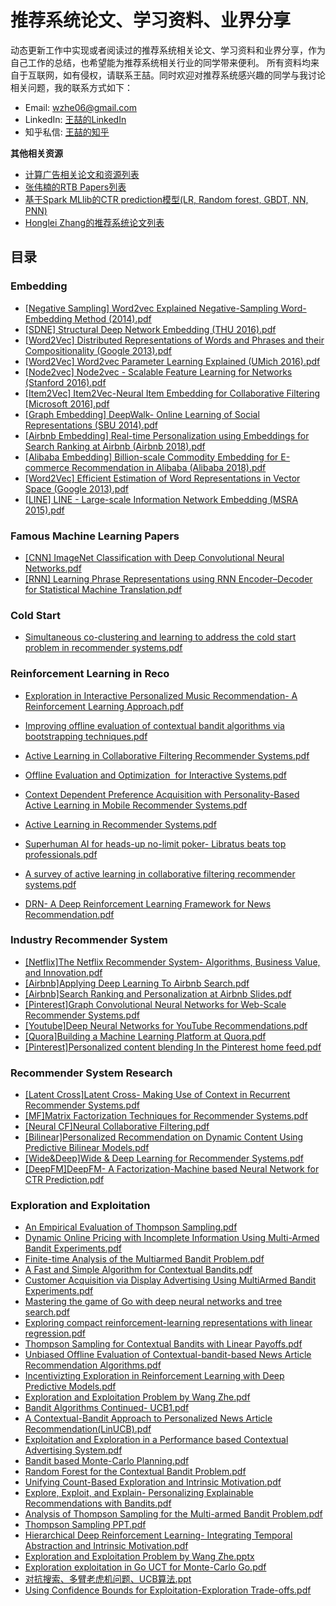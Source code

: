 # 推荐系统论文、学习资料、业界分享
动态更新工作中实现或者阅读过的推荐系统相关论文、学习资料和业界分享，作为自己工作的总结，也希望能为推荐系统相关行业的同学带来便利。
所有资料均来自于互联网，如有侵权，请联系王喆。同时欢迎对推荐系统感兴趣的同学与我讨论相关问题，我的联系方式如下：
* Email: wzhe06@gmail.com
* LinkedIn: [王喆的LinkedIn](https://www.linkedin.com/in/zhe-wang-profile/)
* 知乎私信: [王喆的知乎](https://www.zhihu.com/people/wang-zhe-58)

**其他相关资源**
* [计算广告相关论文和资源列表](https://github.com/wzhe06/Ad-papers) <br />
* [张伟楠的RTB Papers列表](https://github.com/wnzhang/rtb-papers)<br />
* [基于Spark MLlib的CTR prediction模型(LR, Random forest, GBDT, NN, PNN)](https://github.com/wzhe06/CTRmodel) <br />
* [Honglei Zhang的推荐系统论文列表](https://github.com/hongleizhang/RSPapers)


## 目录

### Embedding
* [[Negative Sampling] Word2vec Explained Negative-Sampling Word-Embedding Method (2014).pdf](https://github.com/wzhe06/Reco-papers/blob/master/Embedding/%5BNegative%20Sampling%5D%20Word2vec%20Explained%20Negative-Sampling%20Word-Embedding%20Method%20%282014%29.pdf) <br />
* [[SDNE] Structural Deep Network Embedding (THU 2016).pdf](https://github.com/wzhe06/Reco-papers/blob/master/Embedding/%5BSDNE%5D%20Structural%20Deep%20Network%20Embedding%20%28THU%202016%29.pdf) <br />
* [[Word2Vec] Distributed Representations of Words and Phrases and their Compositionality (Google 2013).pdf](https://github.com/wzhe06/Reco-papers/blob/master/Embedding/%5BWord2Vec%5D%20Distributed%20Representations%20of%20Words%20and%20Phrases%20and%20their%20Compositionality%20%28Google%202013%29.pdf) <br />
* [[Word2Vec] Word2vec Parameter Learning Explained (UMich 2016).pdf](https://github.com/wzhe06/Reco-papers/blob/master/Embedding/%5BWord2Vec%5D%20Word2vec%20Parameter%20Learning%20Explained%20%28UMich%202016%29.pdf) <br />
* [[Node2vec] Node2vec - Scalable Feature Learning for Networks (Stanford 2016).pdf](https://github.com/wzhe06/Reco-papers/blob/master/Embedding/%5BNode2vec%5D%20Node2vec%20-%20Scalable%20Feature%20Learning%20for%20Networks%20%28Stanford%202016%29.pdf) <br />
* [[Item2Vec] Item2Vec-Neural Item Embedding for Collaborative Filtering [Microsoft 2016].pdf](https://github.com/wzhe06/Reco-papers/blob/master/Embedding/%5BItem2Vec%5D%20Item2Vec-Neural%20Item%20Embedding%20for%20Collaborative%20Filtering%20%5BMicrosoft%202016%5D.pdf) <br />
* [[Graph Embedding] DeepWalk- Online Learning of Social Representations (SBU 2014).pdf](https://github.com/wzhe06/Reco-papers/blob/master/Embedding/%5BGraph%20Embedding%5D%20DeepWalk-%20Online%20Learning%20of%20Social%20Representations%20%28SBU%202014%29.pdf) <br />
* [[Airbnb Embedding] Real-time Personalization using Embeddings for Search Ranking at Airbnb (Airbnb 2018).pdf](https://github.com/wzhe06/Reco-papers/blob/master/Embedding/%5BAirbnb%20Embedding%5D%20Real-time%20Personalization%20using%20Embeddings%20for%20Search%20Ranking%20at%20Airbnb%20%28Airbnb%202018%29.pdf) <br />
* [[Alibaba Embedding] Billion-scale Commodity Embedding for E-commerce Recommendation in Alibaba (Alibaba 2018).pdf](https://github.com/wzhe06/Reco-papers/blob/master/Embedding/%5BAlibaba%20Embedding%5D%20Billion-scale%20Commodity%20Embedding%20for%20E-commerce%20Recommendation%20in%20Alibaba%20%28Alibaba%202018%29.pdf) <br />
* [[Word2Vec] Efficient Estimation of Word Representations in Vector Space (Google 2013).pdf](https://github.com/wzhe06/Reco-papers/blob/master/Embedding/%5BWord2Vec%5D%20Efficient%20Estimation%20of%20Word%20Representations%20in%20Vector%20Space%20%28Google%202013%29.pdf) <br />
* [[LINE] LINE - Large-scale Information Network Embedding (MSRA 2015).pdf](https://github.com/wzhe06/Reco-papers/blob/master/Embedding/%5BLINE%5D%20LINE%20-%20Large-scale%20Information%20Network%20Embedding%20%28MSRA%202015%29.pdf) <br />

### Famous Machine Learning Papers
* [[CNN] ImageNet Classification with Deep Convolutional Neural Networks.pdf](https://github.com/wzhe06/Reco-papers/blob/master/Famous%20Machine%20Learning%20Papers/%5BCNN%5D%20ImageNet%20Classification%20with%20Deep%20Convolutional%20Neural%20Networks.pdf) <br />
* [[RNN] Learning Phrase Representations using RNN Encoder–Decoder for Statistical Machine Translation.pdf](https://github.com/wzhe06/Reco-papers/blob/master/Famous%20Machine%20Learning%20Papers/%5BRNN%5D%20Learning%20Phrase%20Representations%20using%20RNN%20Encoder%E2%80%93Decoder%20for%20Statistical%20Machine%20Translation.pdf) <br />

### Cold Start
* [Simultaneous co-clustering and learning to address the cold start problem in recommender systems.pdf](https://github.com/wzhe06/Reco-papers/blob/master/Cold%20Start/Simultaneous%20co-clustering%20and%20learning%20to%20address%20the%20cold%20start%20problem%20in%20recommender%20systems.pdf) <br />


### Reinforcement Learning in Reco
* [Exploration in Interactive Personalized Music Recommendation- A Reinforcement Learning Approach.pdf](https://github.com/wzhe06/Reco-papers/blob/master/Reinforcement%20Learning%20in%20Reco/Exploration%20in%20Interactive%20Personalized%20Music%20Recommendation-%20A%20Reinforcement%20Learning%20Approach.pdf) <br />

* [Improving offline evaluation of contextual bandit algorithms via bootstrapping techniques.pdf](https://github.com/wzhe06/Reco-papers/blob/master/Reinforcement%20Learning%20in%20Reco/Improving%20offline%20evaluation%20of%20contextual%20bandit%20algorithms%20via%20bootstrapping%20techniques.pdf) <br />
* [Active Learning in Collaborative Filtering Recommender Systems.pdf](https://github.com/wzhe06/Reco-papers/blob/master/Reinforcement%20Learning%20in%20Reco/Active%20Learning%20in%20Collaborative%20Filtering%20Recommender%20Systems.pdf) <br />
* [Offline Evaluation and Optimization  for Interactive Systems.pdf](https://github.com/wzhe06/Reco-papers/blob/master/Reinforcement%20Learning%20in%20Reco/Offline%C2%A0Evaluation%C2%A0and%C2%A0Optimization%C2%A0%20for%C2%A0Interactive%C2%A0Systems.pdf) <br />

* [Context Dependent Preference Acquisition with Personality-Based Active Learning in Mobile Recommender Systems.pdf](https://github.com/wzhe06/Reco-papers/blob/master/Reinforcement%20Learning%20in%20Reco/Context%20Dependent%20Preference%20Acquisition%20with%20Personality-Based%20Active%20Learning%20in%20Mobile%20Recommender%20Systems.pdf) <br />
* [Active Learning in Recommender Systems.pdf](https://github.com/wzhe06/Reco-papers/blob/master/Reinforcement%20Learning%20in%20Reco/Active%20Learning%20in%20Recommender%20Systems.pdf) <br />
* [Superhuman AI for heads-up no-limit poker- Libratus beats top professionals.pdf](https://github.com/wzhe06/Reco-papers/blob/master/Reinforcement%20Learning%20in%20Reco/Superhuman%20AI%20for%20heads-up%20no-limit%20poker-%20Libratus%20beats%20top%20professionals.pdf) <br />
* [A survey of active learning in collaborative filtering recommender systems.pdf](https://github.com/wzhe06/Reco-papers/blob/master/Reinforcement%20Learning%20in%20Reco/A%20survey%20of%20active%20learning%20in%20collaborative%20filtering%20recommender%20systems.pdf) <br />
* [DRN- A Deep Reinforcement Learning Framework for News Recommendation.pdf](https://github.com/wzhe06/Reco-papers/blob/master/Reinforcement%20Learning%20in%20Reco/DRN-%20A%20Deep%20Reinforcement%20Learning%20Framework%20for%20News%20Recommendation.pdf) <br />


### Industry Recommender System
* [[Netflix]The Netflix Recommender System- Algorithms, Business Value, and Innovation.pdf](https://github.com/wzhe06/Reco-papers/blob/master/Industry%20Recommender%20System/%5BNetflix%5DThe%20Netflix%20Recommender%20System-%20Algorithms%2C%20Business%20Value%2C%20and%20Innovation.pdf) <br />
* [[Airbnb]Applying Deep Learning To Airbnb Search.pdf](https://github.com/wzhe06/Reco-papers/blob/master/Industry%20Recommender%20System/%5BAirbnb%5DApplying%20Deep%20Learning%20To%20Airbnb%20Search.pdf) <br />
* [[Airbnb]Search Ranking and Personalization at Airbnb Slides.pdf](https://github.com/wzhe06/Reco-papers/blob/master/Industry%20Recommender%20System/%5BAirbnb%5DSearch%20Ranking%20and%20Personalization%20at%20Airbnb%20Slides.pdf) <br />
* [[Pinterest]Graph Convolutional Neural Networks for Web-Scale Recommender Systems.pdf](https://github.com/wzhe06/Reco-papers/blob/master/Industry%20Recommender%20System/%5BPinterest%5DGraph%20Convolutional%20Neural%20Networks%20for%20Web-Scale%20Recommender%20Systems.pdf) <br />
* [[Youtube]Deep Neural Networks for YouTube Recommendations.pdf](https://github.com/wzhe06/Reco-papers/blob/master/Industry%20Recommender%20System/%5BYoutube%5DDeep%20Neural%20Networks%20for%20YouTube%20Recommendations.pdf) <br />
* [[Quora]Building a Machine Learning Platform at Quora.pdf](https://github.com/wzhe06/Reco-papers/blob/master/Industry%20Recommender%20System/%5BQuora%5DBuilding%20a%20Machine%20Learning%20Platform%20at%20Quora.pdf) <br />
* [[Pinterest]Personalized content blending In the Pinterest home feed.pdf](https://github.com/wzhe06/Reco-papers/blob/master/Industry%20Recommender%20System/%5BPinterest%5DPersonalized%20content%20blending%20In%20the%20Pinterest%20home%20feed.pdf) <br />

### Recommender System Research
* [[Latent Cross]Latent Cross- Making Use of Context in Recurrent Recommender Systems.pdf](https://github.com/wzhe06/Reco-papers/blob/master/Recommender%20System%20Research/%5BLatent%20Cross%5DLatent%20Cross-%20Making%20Use%20of%20Context%20in%20Recurrent%20Recommender%20Systems.pdf) <br />
* [[MF]Matrix Factorization Techniques for  Recommender  Systems.pdf](https://github.com/wzhe06/Reco-papers/blob/master/Recommender%20System%20Research/%5BMF%5DMatrix%20Factorization%20Techniques%20for%20%20Recommender%20%20Systems.pdf) <br />
* [[Neural CF]Neural Collaborative Filtering.pdf](https://github.com/wzhe06/Reco-papers/blob/master/Recommender%20System%20Research/%5BNeural%20CF%5DNeural%20Collaborative%20Filtering.pdf) <br />
* [[Bilinear]Personalized Recommendation on Dynamic Content Using Predictive Bilinear Models.pdf](https://github.com/wzhe06/Reco-papers/blob/master/Recommender%20System%20Research/%5BBilinear%5DPersonalized%20Recommendation%20on%20Dynamic%20Content%20Using%20Predictive%20Bilinear%20Models.pdf) <br />
* [[Wide&Deep]Wide & Deep Learning for Recommender Systems.pdf](https://github.com/wzhe06/Reco-papers/blob/master/Recommender%20System%20Research/%5BWide%26Deep%5DWide%20%26%20Deep%20Learning%20for%20Recommender%20Systems.pdf) <br />
* [[DeepFM]DeepFM- A Factorization-Machine based Neural Network for CTR Prediction.pdf](https://github.com/wzhe06/Reco-papers/blob/master/Recommender%20System%20Research/%5BDeepFM%5DDeepFM-%20A%20Factorization-Machine%20based%20Neural%20Network%20for%20CTR%20Prediction.pdf) <br />

### Exploration and Exploitation
* [An Empirical Evaluation of Thompson Sampling.pdf](https://github.com/wzhe06/Reco-papers/blob/master/Exploration%20and%20Exploitation/An%20Empirical%20Evaluation%20of%20Thompson%20Sampling.pdf) <br />
* [Dynamic Online Pricing with Incomplete Information Using Multi-Armed Bandit Experiments.pdf](https://github.com/wzhe06/Reco-papers/blob/master/Exploration%20and%20Exploitation/Dynamic%20Online%20Pricing%20with%20Incomplete%20Information%20Using%20Multi-Armed%20Bandit%20Experiments.pdf) <br />
* [Finite-time Analysis of the Multiarmed Bandit Problem.pdf](https://github.com/wzhe06/Reco-papers/blob/master/Exploration%20and%20Exploitation/Finite-time%20Analysis%20of%20the%20Multiarmed%20Bandit%20Problem.pdf) <br />
* [A Fast and Simple Algorithm for Contextual Bandits.pdf](https://github.com/wzhe06/Reco-papers/blob/master/Exploration%20and%20Exploitation/A%20Fast%20and%20Simple%20Algorithm%20for%20Contextual%20Bandits.pdf) <br />
* [Customer Acquisition via Display Advertising Using MultiArmed Bandit Experiments.pdf](https://github.com/wzhe06/Reco-papers/blob/master/Exploration%20and%20Exploitation/Customer%20Acquisition%20via%20Display%20Advertising%20Using%20MultiArmed%20Bandit%20Experiments.pdf) <br />
* [Mastering the game of Go with deep neural networks and tree search.pdf](https://github.com/wzhe06/Reco-papers/blob/master/Exploration%20and%20Exploitation/Mastering%20the%20game%20of%20Go%20with%20deep%20neural%20networks%20and%20tree%20search.pdf) <br />
* [Exploring compact reinforcement-learning representations with linear regression.pdf](https://github.com/wzhe06/Reco-papers/blob/master/Exploration%20and%20Exploitation/Exploring%20compact%20reinforcement-learning%20representations%20with%20linear%20regression.pdf) <br />
* [Thompson Sampling for Contextual Bandits with Linear Payoffs.pdf](https://github.com/wzhe06/Reco-papers/blob/master/Exploration%20and%20Exploitation/Thompson%20Sampling%20for%20Contextual%20Bandits%20with%20Linear%20Payoffs.pdf) <br />
* [Unbiased Offline Evaluation of Contextual-bandit-based News Article Recommendation Algorithms.pdf](https://github.com/wzhe06/Reco-papers/blob/master/Exploration%20and%20Exploitation/Unbiased%20Offline%20Evaluation%20of%20Contextual-bandit-based%20News%20Article%20Recommendation%20Algorithms.pdf) <br />
* [Incentivizting Exploration in Reinforcement Learning with Deep Predictive Models.pdf](https://github.com/wzhe06/Reco-papers/blob/master/Exploration%20and%20Exploitation/Incentivizting%20Exploration%20in%20Reinforcement%20Learning%20with%20Deep%20Predictive%20Models.pdf) <br />
* [Exploration and Exploitation Problem by Wang Zhe.pdf](https://github.com/wzhe06/Reco-papers/blob/master/Exploration%20and%20Exploitation/Exploration%20and%20Exploitation%20Problem%20by%20Wang%20Zhe.pdf) <br />
* [Bandit Algorithms Continued- UCB1.pdf](https://github.com/wzhe06/Reco-papers/blob/master/Exploration%20and%20Exploitation/Bandit%20Algorithms%20Continued-%20UCB1.pdf) <br />
* [A Contextual-Bandit Approach to Personalized News Article Recommendation(LinUCB).pdf](https://github.com/wzhe06/Reco-papers/blob/master/Exploration%20and%20Exploitation/A%20Contextual-Bandit%20Approach%20to%20Personalized%20News%20Article%20Recommendation%28LinUCB%29.pdf) <br />
* [Exploitation and Exploration in a Performance based Contextual Advertising System.pdf](https://github.com/wzhe06/Reco-papers/blob/master/Exploration%20and%20Exploitation/Exploitation%20and%20Exploration%20in%20a%20Performance%20based%20Contextual%20Advertising%20System.pdf) <br />
* [Bandit based Monte-Carlo Planning.pdf](https://github.com/wzhe06/Reco-papers/blob/master/Exploration%20and%20Exploitation/Bandit%20based%20Monte-Carlo%20Planning.pdf) <br />
* [Random Forest for the Contextual Bandit Problem.pdf](https://github.com/wzhe06/Reco-papers/blob/master/Exploration%20and%20Exploitation/Random%20Forest%20for%20the%20Contextual%20Bandit%20Problem.pdf) <br />
* [Unifying Count-Based Exploration and Intrinsic Motivation.pdf](https://github.com/wzhe06/Reco-papers/blob/master/Exploration%20and%20Exploitation/Unifying%20Count-Based%20Exploration%20and%20Intrinsic%20Motivation.pdf) <br />
* [Explore, Exploit, and Explain- Personalizing Explainable Recommendations with Bandits.pdf](https://github.com/wzhe06/Reco-papers/blob/master/Exploration%20and%20Exploitation/Explore%2C%20Exploit%2C%20and%20Explain-%20Personalizing%20Explainable%20Recommendations%20with%20Bandits.pdf) <br />
* [Analysis of Thompson Sampling for the Multi-armed Bandit Problem.pdf](https://github.com/wzhe06/Reco-papers/blob/master/Exploration%20and%20Exploitation/Analysis%20of%20Thompson%20Sampling%20for%20the%20Multi-armed%20Bandit%20Problem.pdf) <br />
* [Thompson Sampling PPT.pdf](https://github.com/wzhe06/Reco-papers/blob/master/Exploration%20and%20Exploitation/Thompson%20Sampling%20PPT.pdf) <br />
* [Hierarchical Deep Reinforcement Learning- Integrating Temporal Abstraction and Intrinsic Motivation.pdf](https://github.com/wzhe06/Reco-papers/blob/master/Exploration%20and%20Exploitation/Hierarchical%20Deep%20Reinforcement%20Learning-%20Integrating%20Temporal%20Abstraction%20and%20Intrinsic%20Motivation.pdf) <br />
* [Exploration and Exploitation Problem by Wang Zhe.pptx](https://github.com/wzhe06/Reco-papers/blob/master/Exploration%20and%20Exploitation/Exploration%20and%20Exploitation%20Problem%20by%20Wang%20Zhe.pptx) <br />
* [Exploration exploitation in Go UCT for Monte-Carlo Go.pdf](https://github.com/wzhe06/Reco-papers/blob/master/Exploration%20and%20Exploitation/Exploration%20exploitation%20in%20Go%20UCT%20for%20Monte-Carlo%20Go.pdf) <br />
* [对抗搜索、多臂老虎机问题、UCB算法.ppt](https://github.com/wzhe06/Reco-papers/blob/master/Exploration%20and%20Exploitation/%E5%AF%B9%E6%8A%97%E6%90%9C%E7%B4%A2%E3%80%81%E5%A4%9A%E8%87%82%E8%80%81%E8%99%8E%E6%9C%BA%E9%97%AE%E9%A2%98%E3%80%81UCB%E7%AE%97%E6%B3%95.ppt) <br />
* [Using Confidence Bounds for Exploitation-Exploration Trade-offs.pdf](https://github.com/wzhe06/Reco-papers/blob/master/Exploration%20and%20Exploitation/Using%20Confidence%20Bounds%20for%20Exploitation-Exploration%20Trade-offs.pdf) <br />
